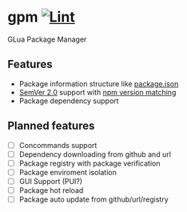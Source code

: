 # gpm [![Lint](https://github.com/Pika-Software/gpm/actions/workflows/lint.yml/badge.svg)](https://github.com/Pika-Software/gpm/actions/workflows/lint.yml)
GLua Package Manager

## Features
* Package information structure like [package.json](https://docs.npmjs.com/cli/v6/configuring-npm/package-json)
* [SemVer 2.0](https://semver.org/) support with [npm version matching](https://docs.npmjs.com/cli/v6/configuring-npm/package-json#dependencies)
* Package dependency support

## Planned features
 * [ ] Concommands support
 * [ ] Dependency downloading from github and url
 * [ ] Package registry with package verification
 * [ ] Package enviroment isolation
 * [ ] GUI Support (PUI?)
 * [ ] Package hot reload
 * [ ] Package auto update from github/url/registry
